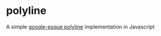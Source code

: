 # polyline

A simple [google-esque polyline](https://developers.google.com/maps/documentation/utilities/polylinealgorithm)
implementation in Javascript
